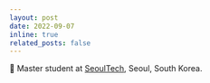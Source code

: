 ```yaml
---
layout: post
date: 2022-09-07
inline: true
related_posts: false
---
```


:memo: Master student at [SeoulTech](https://en.seoultech.ac.kr/), Seoul, South Korea.